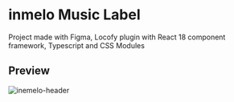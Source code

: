 # inmelo Music Label

Project made with Figma, Locofy plugin with React 18 component framework, Typescript and CSS Modules

## Preview

![inemelo-header](https://user-images.githubusercontent.com/90310689/174885026-f51b0ea1-4a70-4742-8e06-d22937663ba9.png)
